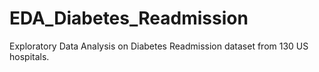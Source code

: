 # EDA_Diabetes_Readmission
Exploratory Data Analysis on Diabetes Readmission dataset from 130 US hospitals. 
